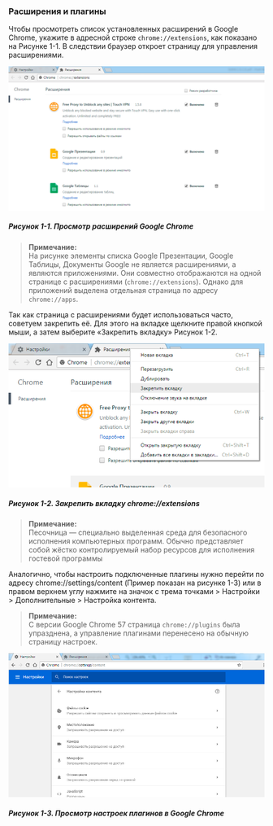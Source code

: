 ### Расширения и плагины

Чтобы просмотреть список установленных расширений в Google Chrome, укажите в адресной строке `chrome://extensions`, как показано на Рисунке 1-1. В следствии браузер откроет страницу для управления расширениями.

![Рисунок 1-1. Просмотр расширений Google Chrome](/assets/figure-1-1.png)

##### Рисунок 1-1. _Просмотр расширений Google Chrome_

> **Примечание:**  
> На рисунке элементы списка Google Презентации, Google Таблицы, Документы Google не является расширениями, а являются приложениями. Они совместно отображаются на одной странице с расширениями \(`chrome://extensions`\). Однако для приложений выделена отдельная страница по адресу `chrome://apps`.

Так как страница с расширениями будет использоваться часто, советуем закрепить её. Для этого на вкладке щелкните правой кнопкой мыши, а затем выберите «Закрепить вкладку» Рисунок 1-2.

![Рисунок 1-2. Закрепить вкладку chrome://extensions](/assets/figure-1-2.png)

##### Рисунок 1-2. _Закрепить вкладку chrome://extensions_

> **Примечание:**  
> Песочница — специально выделенная среда для безопасного исполнения компьютерных программ. Обычно представляет собой жёстко контролируемый набор ресурсов для исполнения гостевой программы

Аналогично, чтобы настроить подключенные плагины нужно перейти по адресу chrome://settings/content \(Пример показан на рисунке 1-3\) или в правом верхнем углу нажмите на значок с трема точками &gt; Настройки &gt; Дополнительные &gt; Настройка контента.

> **Примечание:**  
> С версии Google Chrome 57 страница `chrome://plugins` была упразднена, а управление плагинами перенесено на обычную страницу настроек.

![Рисунок 1-3. Просмотр настроек плагинов в Google Chrome](/assets/figure-1-3.png)

##### Рисунок 1-3. _Просмотр настроек плагинов в Google Chrome_



